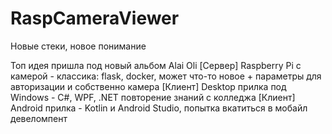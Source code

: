 # RaspCameraViewer
Новые стеки, новое понимание

Топ идея пришла под новый альбом Alai Oli
[Сервер] Raspberry Pi с камерой - классика: flask, docker, может что-то новое + параметры для авторизации и собственно камера
[Клиент] Desktop прилка под Windows - C#, WPF, .NET повторение знаний с колледжа
[Клиент] Android прилка - Kotlin и Android Studio, попытка вкатиться в мобайл девеломпент
